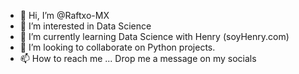- 👋 Hi, I’m @Raftxo-MX
- 👀 I’m interested in Data Science
- 🌱 I’m currently learning Data Science with Henry (soyHenry.com)
- 💞️ I’m looking to collaborate on Python projects.
- 📫 How to reach me ... Drop me a message on my socials

<!---
Raftxo-MX/Raftxo-MX is a ✨ special ✨ repository because its `README.md` (this file) appears on your GitHub profile.
You can click the Preview link to take a look at your changes.
--->
